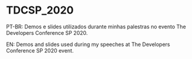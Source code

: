 # TDCSP_2020
PT-BR: Demos e slides utilizados durante minhas palestras no evento The Developers Conference SP 2020. 

EN: Demos and slides used during my speeches at The Developers Conference SP 2020 event.
